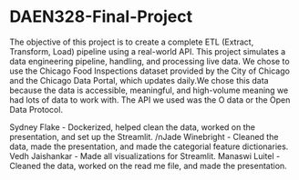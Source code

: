 # DAEN328-Final-Project
The objective of this project is to create a complete ETL (Extract, Transform, Load) pipeline using a real-world API. 
This project simulates a data engineering pipeline, handling, and processing live data. We chose to use the Chicago Food Inspections dataset provided by the City of Chicago and the Chicago Data Portal, which updates daily.We chose this data because the data is accessible, meaningful, and high-volume meaning we had lots of data to work with. The API we used was the O data or the Open Data Protocol.

Sydney Flake - Dockerized, helped clean the data, worked on the presentation, and set up the Streamlit.
/nJade Winebright - Cleaned the data, made the presentation, and made the categorial feature dictionaries.
Vedh Jaishankar - Made all visualizations for Streamlit. 
Manaswi Luitel - Cleaned the data, worked on the read me file, and made the presentation.
